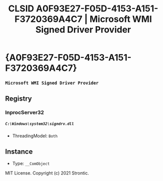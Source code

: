 ﻿---
title: "CLSID A0F93E27-F05D-4153-A151-F3720369A4C7 | Microsoft WMI Signed Driver Provider"
excerpt: What is COM-Object CLSID A0F93E27-F05D-4153-A151-F3720369A4C7?
---

# {A0F93E27-F05D-4153-A151-F3720369A4C7}

### `Microsoft WMI Signed Driver Provider`

## Registry


### InprocServer32

##### `C:\Windows\system32\signdrv.dll`
* ThreadingModel: `Both`

## Instance

* Type: `__ComObject`

MIT License. Copyright (c) 2021 Strontic.


